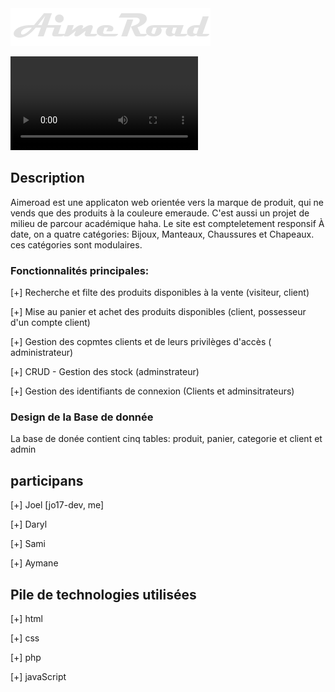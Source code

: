 
<img src="./e-boutique/img/logo-320x60.png">

<video src="./autres/demo/demov1.mp4"></video>

## Description
Aimeroad est une applicaton web orientée vers la marque de produit, qui ne vends que des produits à la couleure emeraude.
C'est aussi un projet de milieu de parcour académique haha.
Le site est compteletement responsif
À date, on a quatre catégories: Bijoux, Manteaux, Chaussures et Chapeaux. ces catégories sont modulaires. 

### Fonctionnalités principales:

[+] Recherche et filte des produits disponibles à la vente (visiteur, client)

[+] Mise au panier et achet des produits disponibles (client, possesseur d'un compte client)

[+] Gestion des copmtes clients et de leurs privilèges d'accès ( administrateur)

[+] CRUD - Gestion des stock (adminstrateur)

[+] Gestion des identifiants de connexion (Clients et adminsitrateurs)

### Design de la Base de donnée
La base de donée contient cinq tables: produit, panier, categorie et client et admin

## participans
[+] Joel [jo17-dev, me]

[+] Daryl 

[+] Sami

[+] Aymane

## Pile de technologies utilisées

[+] html

[+] css

[+] php

[+] javaScript
